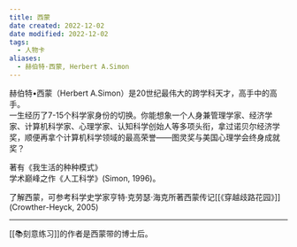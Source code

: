 ```yaml
---
title: 西蒙
date created: 2022-12-02
date modified: 2022-12-02
tags:
  - 人物卡
aliases:
  - 赫伯特·西蒙, Herbert A.Simon
---
```


赫伯特•西蒙（Herbert A.Simon）是20世纪最伟大的跨学科天才，高手中的高手。  
一生经历了7-15个科学家身份的切换。你能想象一个人身兼管理学家、经济学家、计算机科学家、心理学家、认知科学创始人等多项头衔，拿过诺贝尔经济学奖，顺便再拿个计算机科学领域的最高荣誉——图灵奖与美国心理学会终身成就奖？


著有《我生活的种种模式》  
学术巅峰之作《人工科学》(Simon, 1996)。

了解西蒙，可参考科学史学家亨特·克劳瑟·海克所著西蒙传记[[《穿越歧路花园》]](Crowther-Heyck, 2005)

---
[[📚刻意练习]]的作者是西蒙带的博士后。